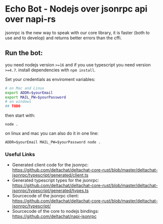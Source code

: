 # Echo Bot - Nodejs over jsonrpc api over napi-rs

jsonrpc is the new way to speak with our core library, it is faster (both to use and to develop) and returns better errors than the cffi.

## Run the bot:

you need nodejs version `>=16` and if you use typescript you need version `>=4.7`.
install dependencies with `npm install`.

Set your credentials as enviroment variables:

```sh
# on Mac and Linux
export ADDR=$yourEmail
export MAIL_PW=$yourPassword
# on windows
## TODO
```

then start with:

```
node .
```

on linux and mac you can also do it in one line:

```
ADDR=$yourEmail MAIL_PW=$yourPassword node .
```

### Useful Links

- Generated client code for the jsonrpc: https://github.com/deltachat/deltachat-core-rust/blob/master/deltachat-jsonrpc/typescript/generated/client.ts
- Generated typescript types for the jsonrpc: https://github.com/deltachat/deltachat-core-rust/blob/master/deltachat-jsonrpc/typescript/generated/types.ts
- Sourcecode of the jsonrpc client: https://github.com/deltachat/deltachat-core-rust/blob/master/deltachat-jsonrpc/typescript/
- Sourcecode of the core to nodejs bindings: https://github.com/deltachat/napi-jsonrpc
